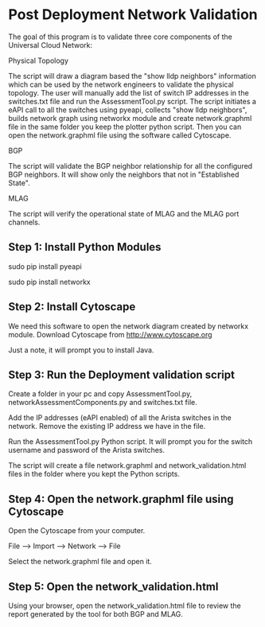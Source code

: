 Post Deployment Network Validation
==================================

The goal of this program is to validate three core components of the Universal Cloud Network:

Physical Topology

The script will draw a diagram based the "show lldp neighbors" information which can be used by the network engineers to validate the physical topology. The user will manually add the list of switch IP addresses in the switches.txt file and run the AssessmentTool.py script. The script initiates a eAPI call to all the switches using pyeapi, collects "show lldp neighbors", builds network graph using networkx module and create network.graphml file in the same folder you keep the plotter python script. Then you can open the network.graphml file using the software called Cytoscape.

BGP

The script will validate the BGP neighbor relationship for all the configured BGP neighbors. It will show only the neighbors that not in "Established State".

MLAG

The script will verify the operational state of MLAG and the MLAG port channels.


Step 1: Install Python Modules
------------------------------

sudo pip install pyeapi

sudo pip install networkx

Step 2: Install Cytoscape
-------------------------

We need this software to open the network diagram created by networkx module. Download Cytoscape from http://www.cytoscape.org

Just a note, it will prompt you to install Java.

Step 3: Run the Deployment validation script
--------------------------------------------

Create a folder in your pc and copy AssessmentTool.py, networkAssessmentComponents.py and switches.txt file.

Add the IP addresses (eAPI enabled) of all the Arista switches in the network. Remove the existing IP address we have in the file.

Run the AssessmentTool.py Python script. It will prompt you for the switch username and password of the Arista switches.  

The script will create a file network.graphml and network_validation.html files in the folder where you kept the Python scripts.

Step 4: Open the network.graphml file using Cytoscape
-----------------------------------------------------

Open the Cytoscape from your computer.

File --> Import --> Network --> File

Select the network.graphml file and open it.

Step 5: Open the network_validation.html
----------------------------------------

Using your browser, open the network_validation.html file to review the report generated by the tool for both BGP and MLAG.
